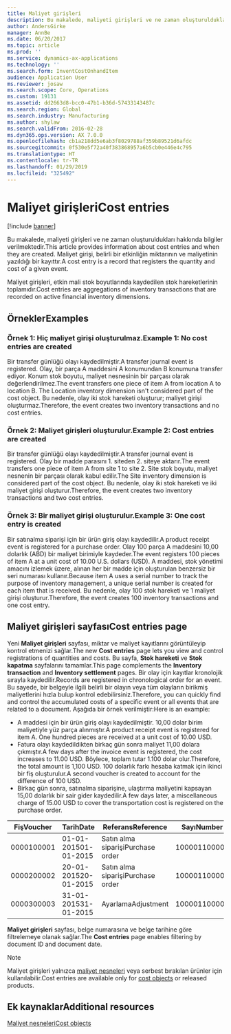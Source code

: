 ```yaml
---
title: Maliyet girişleri
description: Bu makalede, maliyeti girişleri ve ne zaman oluşturuldukları hakkında bilgiler verilmektedir. Maliyet girişi, belirli bir etkinliğin miktarının ve maliyetinin yazıldığı bir kayıttır.
author: AndersGirke
manager: AnnBe
ms.date: 06/20/2017
ms.topic: article
ms.prod: ''
ms.service: dynamics-ax-applications
ms.technology: ''
ms.search.form: InventCostOnhandItem
audience: Application User
ms.reviewer: josaw
ms.search.scope: Core, Operations
ms.custom: 19131
ms.assetid: dd2663d8-bcc0-47b1-b36d-57433143487c
ms.search.region: Global
ms.search.industry: Manufacturing
ms.author: shylaw
ms.search.validFrom: 2016-02-28
ms.dyn365.ops.version: AX 7.0.0
ms.openlocfilehash: cb1a218dd5e6ab3f8029788af359b89521d6afdc
ms.sourcegitcommit: 0f530e5f72a40f383868957a6b5cb0e446e4c795
ms.translationtype: HT
ms.contentlocale: tr-TR
ms.lasthandoff: 01/29/2019
ms.locfileid: "325492"
---
```

# <a name="cost-entries"></a><span data-ttu-id="6c1ea-104">Maliyet girişleri</span><span class="sxs-lookup"><span data-stu-id="6c1ea-104">Cost entries</span></span>

[!include [banner](../includes/banner.md)]

<span data-ttu-id="6c1ea-105">Bu makalede, maliyeti girişleri ve ne zaman oluşturuldukları hakkında bilgiler verilmektedir.</span><span class="sxs-lookup"><span data-stu-id="6c1ea-105">This article provides information about cost entries and when they are created.</span></span> <span data-ttu-id="6c1ea-106">Maliyet girişi, belirli bir etkinliğin miktarının ve maliyetinin yazıldığı bir kayıttır.</span><span class="sxs-lookup"><span data-stu-id="6c1ea-106">A cost entry is a record that registers the quantity and cost of a given event.</span></span>

<span data-ttu-id="6c1ea-107">Maliyet girişleri, etkin mali stok boyutlarında kaydedilen stok hareketlerinin toplamıdır.</span><span class="sxs-lookup"><span data-stu-id="6c1ea-107">Cost entries are aggregations of inventory transactions that are recorded on active financial inventory dimensions.</span></span>

## <a name="examples"></a><span data-ttu-id="6c1ea-108">Örnekler</span><span class="sxs-lookup"><span data-stu-id="6c1ea-108">Examples</span></span>
### <a name="example-1-no-cost-entries-are-created"></a><span data-ttu-id="6c1ea-109">Örnek 1: Hiç maliyet girişi oluşturulmaz.</span><span class="sxs-lookup"><span data-stu-id="6c1ea-109">Example 1: No cost entries are created</span></span>

<span data-ttu-id="6c1ea-110">Bir transfer günlüğü olayı kaydedilmiştir.</span><span class="sxs-lookup"><span data-stu-id="6c1ea-110">A transfer journal event is registered.</span></span> <span data-ttu-id="6c1ea-111">Olay, bir parça A maddesini A konumundan B konumuna transfer ediyor. Konum stok boyutu, maliyet nesnesinin bir parçası olarak değerlendirilmez.</span><span class="sxs-lookup"><span data-stu-id="6c1ea-111">The event transfers one piece of item A from location A to location B. The Location inventory dimension isn't considered part of the cost object.</span></span> <span data-ttu-id="6c1ea-112">Bu nedenle, olay iki stok hareketi oluşturur; maliyet girişi oluşturmaz.</span><span class="sxs-lookup"><span data-stu-id="6c1ea-112">Therefore, the event creates two inventory transactions and no cost entries.</span></span>

### <a name="example-2-cost-entries-are-created"></a><span data-ttu-id="6c1ea-113">Örnek 2: Maliyet girişleri oluşturulur.</span><span class="sxs-lookup"><span data-stu-id="6c1ea-113">Example 2: Cost entries are created</span></span>

<span data-ttu-id="6c1ea-114">Bir transfer günlüğü olayı kaydedilmiştir.</span><span class="sxs-lookup"><span data-stu-id="6c1ea-114">A transfer journal event is registered.</span></span> <span data-ttu-id="6c1ea-115">Olay bir madde parasını 1. siteden 2. siteye aktarır.</span><span class="sxs-lookup"><span data-stu-id="6c1ea-115">The event transfers one piece of item A from site 1 to site 2.</span></span> <span data-ttu-id="6c1ea-116">Site stok boyutu, maliyet nesnenin bir parçası olarak kabul edilir.</span><span class="sxs-lookup"><span data-stu-id="6c1ea-116">The Site inventory dimension is considered part of the cost object.</span></span> <span data-ttu-id="6c1ea-117">Bu nedenle, olay iki stok hareketi ve iki maliyet girişi oluşturur.</span><span class="sxs-lookup"><span data-stu-id="6c1ea-117">Therefore, the event creates two inventory transactions and two cost entries.</span></span>

### <a name="example-3-one-cost-entry-is-created"></a><span data-ttu-id="6c1ea-118">Örnek 3: Bir maliyet girişi oluşturulur.</span><span class="sxs-lookup"><span data-stu-id="6c1ea-118">Example 3: One cost entry is created</span></span>

<span data-ttu-id="6c1ea-119">Bir satınalma siparişi için bir ürün giriş olayı kaydedilir.</span><span class="sxs-lookup"><span data-stu-id="6c1ea-119">A product receipt event is registered for a purchase order.</span></span> <span data-ttu-id="6c1ea-120">Olay 100 parça A maddesini 10,00 dolarlık (ABD) bir maliyet birimiyle kaydeder.</span><span class="sxs-lookup"><span data-stu-id="6c1ea-120">The event registers 100 pieces of item A at a unit cost of 10.00 U.S. dollars (USD).</span></span> <span data-ttu-id="6c1ea-121">A maddesi, stok yönetimi amacını izlemek üzere, alınan her bir madde için oluşturulan benzersiz bir seri numarası kullanır.</span><span class="sxs-lookup"><span data-stu-id="6c1ea-121">Because item A uses a serial number to track the purpose of inventory management, a unique serial number is created for each item that is received.</span></span> <span data-ttu-id="6c1ea-122">Bu nedenle, olay 100 stok hareketi ve 1 maliyet girişi oluşturur.</span><span class="sxs-lookup"><span data-stu-id="6c1ea-122">Therefore, the event creates 100 inventory transactions and one cost entry.</span></span>

## <a name="cost-entries-page"></a><span data-ttu-id="6c1ea-123">Maliyet girişleri sayfası</span><span class="sxs-lookup"><span data-stu-id="6c1ea-123">Cost entries page</span></span>
<span data-ttu-id="6c1ea-124">Yeni **Maliyet girişleri** sayfası, miktar ve maliyet kayıtlarını görüntüleyip kontrol etmenizi sağlar.</span><span class="sxs-lookup"><span data-stu-id="6c1ea-124">The new **Cost entries** page lets you view and control registrations of quantities and costs.</span></span> <span data-ttu-id="6c1ea-125">Bu sayfa, **Stok hareketi** ve **Stok kapatma** sayfalarını tamamlar.</span><span class="sxs-lookup"><span data-stu-id="6c1ea-125">This page complements the **Inventory transaction** and **Inventory settlement** pages.</span></span> <span data-ttu-id="6c1ea-126">Bir olay için kayıtlar kronolojik sırayla kaydedilir.</span><span class="sxs-lookup"><span data-stu-id="6c1ea-126">Records are registered in chronological order for an event.</span></span> <span data-ttu-id="6c1ea-127">Bu sayede, bir belgeyle ilgili belirli bir olayın veya tüm olayların birikmiş maliyetlerini hızla bulup kontrol edebilirsiniz.</span><span class="sxs-lookup"><span data-stu-id="6c1ea-127">Therefore, you can quickly find and control the accumulated costs of a specific event or all events that are related to a document.</span></span> <span data-ttu-id="6c1ea-128">Aşağıda bir örnek verilmiştir:</span><span class="sxs-lookup"><span data-stu-id="6c1ea-128">Here is an example:</span></span>

-   <span data-ttu-id="6c1ea-129">A maddesi için bir ürün giriş olayı kaydedilmiştir. 10,00 dolar birim maliyetiyle yüz parça alınmıştır.</span><span class="sxs-lookup"><span data-stu-id="6c1ea-129">A product receipt event is registered for item A. One hundred pieces are received at a unit cost of 10.00 USD.</span></span>
-   <span data-ttu-id="6c1ea-130">Fatura olayı kaydedildikten birkaç gün sonra maliyet 11,00 dolara çıkmıştır.</span><span class="sxs-lookup"><span data-stu-id="6c1ea-130">A few days after the invoice event is registered, the cost increases to 11.00 USD.</span></span> <span data-ttu-id="6c1ea-131">Böylece, toplam tutar 1.100 dolar olur.</span><span class="sxs-lookup"><span data-stu-id="6c1ea-131">Therefore, the total amount is 1,100 USD.</span></span> <span data-ttu-id="6c1ea-132">100 dolarlık farkı hesaba katmak için ikinci bir fiş oluşturulur.</span><span class="sxs-lookup"><span data-stu-id="6c1ea-132">A second voucher is created to account for the difference of 100 USD.</span></span>
-   <span data-ttu-id="6c1ea-133">Birkaç gün sonra, satınalma siparişine, ulaştırma maliyetini kapsayan 15,00 dolarlık bir sair gider kaydedilir.</span><span class="sxs-lookup"><span data-stu-id="6c1ea-133">A few days later, a miscellaneous charge of 15.00 USD to cover the transportation cost is registered on the purchase order.</span></span>

| <span data-ttu-id="6c1ea-134">Fiş</span><span class="sxs-lookup"><span data-stu-id="6c1ea-134">Voucher</span></span> | <span data-ttu-id="6c1ea-135">Tarih</span><span class="sxs-lookup"><span data-stu-id="6c1ea-135">Date</span></span>       | <span data-ttu-id="6c1ea-136">Referans</span><span class="sxs-lookup"><span data-stu-id="6c1ea-136">Reference</span></span>      | <span data-ttu-id="6c1ea-137">Sayı</span><span class="sxs-lookup"><span data-stu-id="6c1ea-137">Number</span></span> | <span data-ttu-id="6c1ea-138">Lot kodu</span><span class="sxs-lookup"><span data-stu-id="6c1ea-138">Lot ID</span></span>  | <span data-ttu-id="6c1ea-139">Miktar</span><span class="sxs-lookup"><span data-stu-id="6c1ea-139">Quantity</span></span> | <span data-ttu-id="6c1ea-140">Tutar</span><span class="sxs-lookup"><span data-stu-id="6c1ea-140">Amount</span></span>  |
|---------|------------|----------------|--------|---------|---------------|----|
| <span data-ttu-id="6c1ea-141">00001</span><span class="sxs-lookup"><span data-stu-id="6c1ea-141">00001</span></span>   | <span data-ttu-id="6c1ea-142">01-01-2015</span><span class="sxs-lookup"><span data-stu-id="6c1ea-142">01-01-2015</span></span> | <span data-ttu-id="6c1ea-143">Satın alma siparişi</span><span class="sxs-lookup"><span data-stu-id="6c1ea-143">Purchase order</span></span> | <span data-ttu-id="6c1ea-144">100001</span><span class="sxs-lookup"><span data-stu-id="6c1ea-144">100001</span></span> | <span data-ttu-id="6c1ea-145">0000101</span><span class="sxs-lookup"><span data-stu-id="6c1ea-145">0000101</span></span> | <span data-ttu-id="6c1ea-146">100,00</span><span class="sxs-lookup"><span data-stu-id="6c1ea-146">100.00</span></span>   | <span data-ttu-id="6c1ea-147">1000,00</span><span class="sxs-lookup"><span data-stu-id="6c1ea-147">1000.00</span></span> |
| <span data-ttu-id="6c1ea-148">00002</span><span class="sxs-lookup"><span data-stu-id="6c1ea-148">00002</span></span>   | <span data-ttu-id="6c1ea-149">20-01-2015</span><span class="sxs-lookup"><span data-stu-id="6c1ea-149">20-01-2015</span></span> | <span data-ttu-id="6c1ea-150">Satın alma siparişi</span><span class="sxs-lookup"><span data-stu-id="6c1ea-150">Purchase order</span></span> | <span data-ttu-id="6c1ea-151">100001</span><span class="sxs-lookup"><span data-stu-id="6c1ea-151">100001</span></span> | <span data-ttu-id="6c1ea-152">0000101</span><span class="sxs-lookup"><span data-stu-id="6c1ea-152">0000101</span></span> |          | <span data-ttu-id="6c1ea-153">100,00</span><span class="sxs-lookup"><span data-stu-id="6c1ea-153">100.00</span></span>  |
| <span data-ttu-id="6c1ea-154">00003</span><span class="sxs-lookup"><span data-stu-id="6c1ea-154">00003</span></span>   | <span data-ttu-id="6c1ea-155">31-01-2015</span><span class="sxs-lookup"><span data-stu-id="6c1ea-155">31-01-2015</span></span> | <span data-ttu-id="6c1ea-156">Ayarlama</span><span class="sxs-lookup"><span data-stu-id="6c1ea-156">Adjustment</span></span>     | <span data-ttu-id="6c1ea-157">100001</span><span class="sxs-lookup"><span data-stu-id="6c1ea-157">100001</span></span> | <span data-ttu-id="6c1ea-158">0000101</span><span class="sxs-lookup"><span data-stu-id="6c1ea-158">0000101</span></span> |          | <span data-ttu-id="6c1ea-159">15,00</span><span class="sxs-lookup"><span data-stu-id="6c1ea-159">15.00</span></span>   |

<span data-ttu-id="6c1ea-160">**Maliyet girişleri** sayfası, belge numarasına ve belge tarihine göre filtrelemeye olanak sağlar.</span><span class="sxs-lookup"><span data-stu-id="6c1ea-160">The **Cost entries** page enables filtering by document ID and document date.</span></span> 

> [!NOTE]
> <span data-ttu-id="6c1ea-161">Maliyet girişleri yalnızca [maliyet nesneleri](cost-object.md) veya serbest bırakılan ürünler için kullanılabilir.</span><span class="sxs-lookup"><span data-stu-id="6c1ea-161">Cost entries are available only for [cost objects](cost-object.md) or released products.</span></span>

<a name="additional-resources"></a><span data-ttu-id="6c1ea-162">Ek kaynaklar</span><span class="sxs-lookup"><span data-stu-id="6c1ea-162">Additional resources</span></span>
--------

[<span data-ttu-id="6c1ea-163">Maliyet nesneleri</span><span class="sxs-lookup"><span data-stu-id="6c1ea-163">Cost objects</span></span>](cost-object.md)



